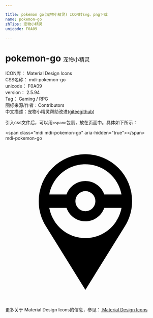 ```yaml
---

title: pokemon go(宠物小精灵) ICON转svg、png下载
name: pokemon-go
zhTips: 宠物小精灵
unicode: F0A09

---
```


# pokemon-go  <small style="font-size: 60%;font-weight: 100">宠物小精灵</small>


<div class="detail-page">
<p>
<span>
ICON库：
<span class="badge-secondary badge">Material Design Icons</span> 
</span>
<br/>
<span>
CSS名称：
<span class="badge-secondary badge">mdi-pokemon-go</span> 
</span>
<br/>
<span>
unicode：
<span class="badge-secondary badge">F0A09</span> 
</span>
<br/>
<span>
version：
<span class="badge-secondary badge">2.5.94</span> 
</span>
<br/>
<span>Tag：
<span class="badge-light badge">Gaming / RPG</span>
</span>
<br/>
<span>图标来源/作者：<span class="badge-light badge">Contributors</span></span> 
<br/>
<span class="zh-detail">中文描述：<span class="badge-primary badge">宠物小精灵</span><span class="help-link"><span>帮助改进</span>(<a href="https://gitee.com/liuwave/icon-helper/edit/master/json/material/pokemon-go.json" target="_blank" rel="noopener noreferrer">gitee</a><a href="https://github.com/liuwave/icon-helper/edit/master/json/material/pokemon-go.json" target="_blank" rel="noopener noreferrer">github</a></span>)</span><br/>
</p>
</div>
<div class="alert alert-dark">
  <i class="mdi mdi-pokemon-go mdi-48px"></i>
  <i class="mdi mdi-pokemon-go mdi-36px"></i>
  <i class="mdi mdi-pokemon-go mdi-24px"></i>
  <i class="mdi mdi-pokemon-go mdi-18px"></i>
</div>
<div>
  <p>引入css文件后，可以用<code>&lt;span&gt;</code>包裹，放在页面中。具体如下所示：    
  </p>
  <div class="alert alert-primary" style="font-size: 14px">
    &lt;span class="mdi mdi-pokemon-go" aria-hidden="true"&gt;&lt;/span&gt;
    <copy-btn content='<span class="mdi mdi-pokemon-go" aria-hidden="true"></span>'></copy-btn>
  </div>
  <div class="alert alert-secondary">
    <i class="mdi mdi-pokemon-go"
    style="font-size: 24px"
    aria-hidden="true"></i> mdi-pokemon-go
    <copy-btn content="mdi-pokemon-go" btn-title="复制图标名称"></copy-btn>
  </div>
</div>
<div id="svg" class="svg-wrap">
<svg xmlns="http://www.w3.org/2000/svg" viewBox="0 0 24 24"><path d="M12,2A7,7 0 0,1 19,9C19,10.4 18.59,11.71 17.88,12.8L12,22.21L6.12,12.8C5.41,11.71 5,10.4 5,9A7,7 0 0,1 12,2M12,3.5C9.3,3.5 7.06,5.44 6.59,8H9.17C9.58,6.83 10.69,6 12,6C13.31,6 14.42,6.83 14.83,8H17.41C16.94,5.44 14.7,3.5 12,3.5M12,12C10.69,12 9.58,11.17 9.17,10H6.59C6.72,10.69 6.97,11.34 7.34,11.91V11.91L7.38,12C8.36,13.5 10.06,14.5 12,14.5C13.94,14.5 15.64,13.5 16.62,12L16.66,11.91V11.91C17.03,11.34 17.28,10.69 17.41,10H14.83C14.42,11.17 13.31,12 12,12M12,7.5A1.5,1.5 0 0,0 10.5,9A1.5,1.5 0 0,0 12,10.5A1.5,1.5 0 0,0 13.5,9A1.5,1.5 0 0,0 12,7.5Z" /></svg>
</div>
<detail full-name='mdi-pokemon-go'></detail>
    
<div><p>更多关于 Material Design Icons的信息，参见：<a target="_blank" href="https://iconhelper.cn/material.html"> Material Design Icons</a>
</p></div>
